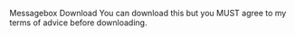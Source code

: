Messagebox Download You can download this but you MUST agree to my terms of advice
before downloading.
